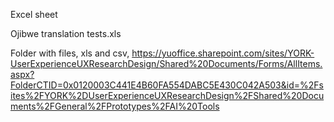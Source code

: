 Excel sheet

Ojibwe translation tests.xls

Folder with files, xls and csv, https://yuoffice.sharepoint.com/sites/YORK-UserExperienceUXResearchDesign/Shared%20Documents/Forms/AllItems.aspx?FolderCTID=0x0120003C441E4B60FA554DABC5E430C042A503&id=%2Fsites%2FYORK%2DUserExperienceUXResearchDesign%2FShared%20Documents%2FGeneral%2FPrototypes%2FAI%20Tools

